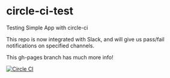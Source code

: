 # circle-ci-test
Testing Simple App with circle-ci

This repo is now integrated with Slack, and will give us pass/fail notifications on specified channels.

This gh-pages branch has much more info!

 [![Circle CI](https://img.shields.io/circleci/project/Robert-W/circle-ci-test/master.svg?style=flat&label=circle)](https://img.shields.io/circleci/project/Robert-W/circle-ci-test/master.svg?style=flat&label=circle)
